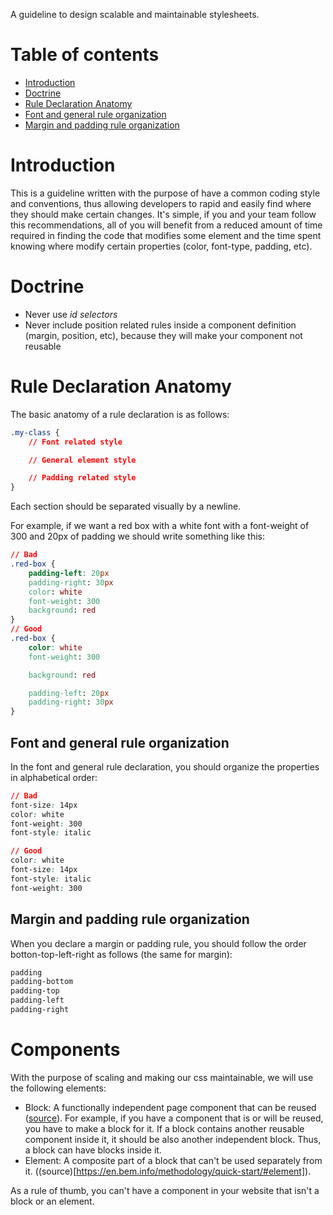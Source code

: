 A guideline to design scalable and maintainable stylesheets.

# Table of contents
* [Introduction](https://giovannibenussi.github.io/sass-style-guide/#introduction)
* [Doctrine](https://giovannibenussi.github.io/sass-style-guide/#doctrine)
* [Rule Declaration Anatomy
](https://giovannibenussi.github.io/sass-style-guide/#rule-declaration-anatomy)
* [Font and general rule organization](https://giovannibenussi.github.io/sass-style-guide/#font-and-general-rule-organization)
* [Margin and padding rule organization](https://giovannibenussi.github.io/sass-style-guide/#margin-and-padding-rule-organization)

# Introduction
This is a guideline written with the purpose of have a common coding style and conventions, thus allowing developers to rapid and easily find where they should make certain changes. It's simple, if you and your team follow this recommendations, all of you will benefit from a reduced amount of time required in finding the code that modifies some element and the time spent knowing where modify certain properties (color, font-type, padding, etc).

# Doctrine
- Never use _id selectors_
- Never include position related rules inside a component definition (margin, position, etc), because they will make your component not reusable

# Rule Declaration Anatomy

The basic anatomy of a rule declaration is as follows:

```css
.my-class {
    // Font related style

    // General element style

    // Padding related style
}
```

Each section should be separated visually by a newline.

For example, if we want a red box with a white font with a font-weight of 300  and 20px of padding we should write something like this:

```css
// Bad
.red-box {
    padding-left: 20px
    padding-right: 30px
    color: white
    font-weight: 300
    background: red
}
// Good
.red-box {
    color: white
    font-weight: 300

    background: red

    padding-left: 20px
    padding-right: 30px
}
```

## Font and general rule organization
In the font and general rule declaration, you should organize the properties in alphabetical order:

```css
// Bad
font-size: 14px
color: white
font-weight: 300
font-style: italic

// Good
color: white
font-size: 14px
font-style: italic
font-weight: 300
```

## Margin and padding rule organization
When you declare a margin or padding rule, you should follow the order botton-top-left-right as follows (the same for margin):

```css
padding
padding-bottom
padding-top
padding-left
padding-right
```

# Components
With the purpose of scaling and making our css maintainable, we will use the following elements:
* Block: A functionally independent page component that can be reused ([source](https://en.bem.info/methodology/quick-start/#block)). For example, if you have a component that is or will be reused, you have to make a block for it. If a block contains another reusable component inside it, it should be also another independent block. Thus, a block can have blocks inside it.
* Element: A composite part of a block that can't be used separately from it. ((source)[https://en.bem.info/methodology/quick-start/#element]).

As a rule of thumb, you can't have a component in your website that isn't a block or an element.
